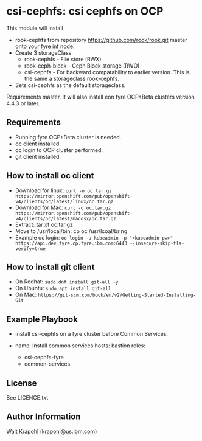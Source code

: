 csi-cephfs: csi cephfs on OCP
=========

This module will install
- rook-cephfs from repository https://github.com/rook/rook.git master onto your fyre inf node.
- Create 3 storageClass
  - rook-cephfs - File store (RWX)
  - rook-ceph-block - Ceph Block storage (RWO)
  - csi-cephfs - For backward compatability to earlier version. This is the same a storageclass rook-cephfs.
- Sets csi-cephfs as the default storageclass.

Requirements master. It will also install eon fyre OCP+Beta clusters version 4.4.3 or later.

Requirements
------------

 - Running fyre OCP+Beta cluster is needed.
 - oc client installed.
 - oc login to OCP cluster performed.
 - git client installed.

How to install oc client
------------------------
 - Download for linux: `curl -o oc.tar.gz https://mirror.openshift.com/pub/openshift-v4/clients/oc/latest/linux/oc.tar.gz`
 - Download for Mac: `curl -o oc.tar.gz https://mirror.openshift.com/pub/openshift-v4/clients/oc/latest/macosx/oc.tar.gz`
 - Extract: tar xf oc.tar.gz
 - Move to /usr/local/bin: cp oc /usr/lcoal/bring
 - Example oc login: `oc login -u kubeadmin -p "<kubeadmin pw>" https://api.dev_fyre.cp.fyre.ibm.com:6443 --insecure-skip-tls-verify=true`

 How to install git client
 -------------------------
 - On Redhat: `sudo dnf install git-all -y`
 - On Ubuntu: `sudo apt install git-all`
 - On Mac: `https://git-scm.com/book/en/v2/Getting-Started-Installing-Git`

Example Playbook
----------------
- Install csi-cephfs on a fyre cluster before Common Services.

 - name: Install common services
   hosts: bastion
   roles:
   - csi-cephfs-fyre
   - common-services


License
-------

See LICENCE.txt

Author Information
------------------

Walt Krapohl (krapohl@us.ibm.com)

